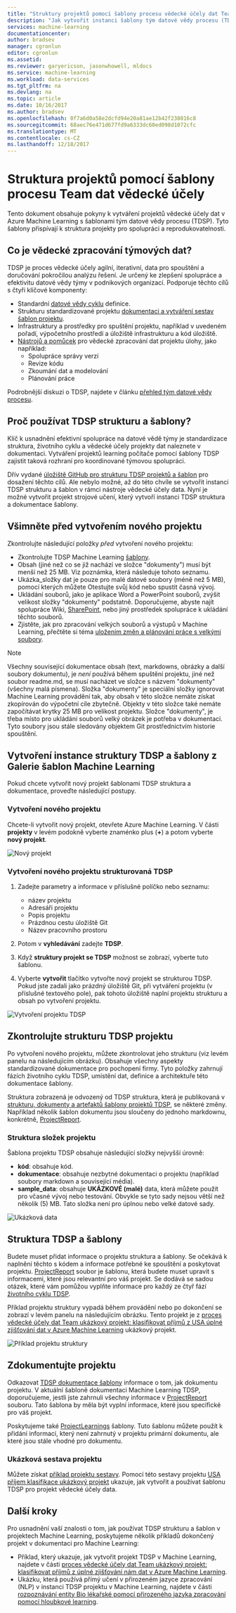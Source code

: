 ```yaml
---
title: "Struktury projektů pomocí šablony procesu vědecké účely dat Team | Microsoft Docs"
description: "Jak vytvořit instanci šablony tým datové vědy procesu (TDSP) v Azure Machine Learning, která struktura projekty pro spolupráci"
services: machine-learning
documentationcenter: 
author: bradsev
manager: cgronlun
editor: cgronlun
ms.assetid: 
ms.reviewer: garyericson, jasonwhowell, mldocs
ms.service: machine-learning
ms.workload: data-services
ms.tgt_pltfrm: na
ms.devlang: na
ms.topic: article
ms.date: 10/16/2017
ms.author: bradsev
ms.openlocfilehash: 0f7a6d0a58e2dcfd94e20a81ae12b42f238016c8
ms.sourcegitcommit: 68aec76e471d677fd9a6333dc60ed098d1072cfc
ms.translationtype: MT
ms.contentlocale: cs-CZ
ms.lasthandoff: 12/18/2017
---
```

# <a name="structure-projects-with-the-team-data-science-process-template"></a>Struktura projektů pomocí šablony procesu Team dat vědecké účely

Tento dokument obsahuje pokyny k vytváření projektů vědecké účely dat v Azure Machine Learning s šablonami tým datové vědy procesu (TDSP). Tyto šablony přispívají k struktura projekty pro spolupráci a reprodukovatelnosti. 


## <a name="what-is-the-team-data-science-process"></a>Co je vědecké zpracování týmových dat?
TDSP je proces vědecké účely agilní, iterativní, data pro spouštění a doručování pokročilou analýzu řešení. Je určený ke zlepšení spolupráce a efektivitu datové vědy týmy v podnikových organizací. Podporuje těchto cílů s čtyři klíčové komponenty:

   * Standardní [datové vědy cyklu](../team-data-science-process/lifecycle.md) definice.
   * Strukturu standardizované projektu [dokumentaci a vytváření sestav šablon projektu](https://github.com/Azure/Azure-TDSP-ProjectTemplate).
   * Infrastruktury a prostředky pro spuštění projektu, například v uvedeném pořadí, výpočetního prostředí a úložiště infrastrukturu a kód úložiště.
   * [Nástrojů a pomůcek](https://github.com/Azure/Azure-TDSP-Utilities) pro vědecké zpracování dat projektu úlohy, jako například:
      - Spolupráce správy verzí
      - Revize kódu
      - Zkoumání dat a modelování
      - Plánování práce

Podrobnější diskuzi o TDSP, najdete v článku [přehled tým datové vědy procesu](../team-data-science-process/overview.md).

## <a name="why-should-you-use-the-tdsp-structure-and-templates"></a>Proč používat TDSP strukturu a šablony?
Klíč k usnadnění efektivní spolupráce na datové vědě týmy je standardizace struktura, životního cyklu a vědecké účely projekty dat naleznete v dokumentaci. Vytváření projektů learning počítače pomocí šablony TDSP zajistit taková rozhraní pro koordinované týmovou spolupráci.

Dřív vydané [úložiště GitHub pro strukturu TDSP projektů a šablon](https://github.com/Azure/Azure-TDSP-ProjectTemplate) pro dosažení těchto cílů. Ale nebylo možné, až do této chvíle se vytvořit instanci TDSP strukturu a šablon v rámci nástroje vědecké účely data. Nyní je možné vytvořit projekt strojové učení, který vytvoří instanci TDSP struktura a dokumentace šablony. 

## <a name="things-to-note-before-creating-a-new-project"></a>Všimněte před vytvořením nového projektu
Zkontrolujte následující položky *před* vytvoření nového projektu:
* Zkontrolujte TDSP Machine Learning [šablony](https://aka.ms/tdspamlgithubrepo).
* Obsah (jiné než co se již nachází ve složce "dokumenty") musí být menší než 25 MB. Viz poznámka, která následuje tohoto seznamu.
* Ukázka\_složky dat je pouze pro malé datové soubory (méně než 5 MB), pomocí kterých můžete Otestujte svůj kód nebo spustit časná vývoj.
* Ukládání souborů, jako je aplikace Word a PowerPoint souborů, zvýšit velikost složky "dokumenty" podstatně. Doporučujeme, abyste najít spolupráce Wiki, [SharePoint](https://products.office.com/en-us/sharepoint/collaboration), nebo jiný prostředek spolupráce k ukládání těchto souborů.
* Zjistěte, jak pro zpracování velkých souborů a výstupů v Machine Learning, přečtěte si téma [uložením změn a plánování práce s velkými soubory](http://aka.ms/aml-largefiles).

> [!NOTE]
> Všechny související dokumentace obsah (text, markdowns, obrázky a další soubory dokumentu), je *není* používá během spuštění projektu, jiné než soubor readme.md, se musí nacházet ve složce s názvem "dokumenty" (všechny malá písmena). Složka "dokumenty" je speciální složky ignorovat Machine Learning provádění tak, aby obsah v této složce nemáte získat zkopírován do výpočetní cíle zbytečně. Objekty v této složce také nemáte započítávat krytky 25 MB pro velikost projektu. Složce "dokumenty", je třeba místo pro ukládání souborů velký obrázek je potřeba v dokumentaci. Tyto soubory jsou stále sledovány objektem Git prostřednictvím historie spouštění. 

## <a name="instantiate-the-tdsp-structure-and-templates-from-the-machine-learning-template-gallery"></a>Vytvoření instance struktury TDSP a šablony z Galerie šablon Machine Learning
Pokud chcete vytvořit nový projekt šablonami TDSP struktura a dokumentace, proveďte následující postupy.

### <a name="create-a-new-project"></a>Vytvoření nového projektu
Chcete-li vytvořit nový projekt, otevřete Azure Machine Learning. V části **projekty** v levém podokně vyberte znaménko plus (**+**) a potom vyberte **nový projekt**.

![Nový projekt](./media/how-to-use-tdsp-in-azure-ml/instantiation-1.png)


### <a name="create-a-new-tdsp-structured-project"></a>Vytvoření nového projektu strukturovaná TDSP
   1. Zadejte parametry a informace v příslušné políčko nebo seznamu:

      - název projektu
      - Adresáři projektu
      - Popis projektu
      - Prázdnou cestu úložiště Git
      - Název pracovního prostoru

   2. Potom v **vyhledávání** zadejte **TDSP**. 
   3. Když **struktury projekt se TDSP** možnost se zobrazí, vyberte tuto šablonu. 
   4. Vyberte **vytvořit** tlačítko vytvořte nový projekt se strukturou TDSP. Pokud jste zadali jako prázdný úložiště Git, při vytváření projektu (v příslušné textového pole), pak tohoto úložiště naplní projektu strukturu a obsah po vytvoření projektu.

![Vytvoření projektu TDSP](./media/how-to-use-tdsp-in-azure-ml/instantiation-2.png)


## <a name="examine-the-tdsp-project-structure"></a>Zkontrolujte strukturu TDSP projektu
Po vytvoření nového projektu, můžete zkontrolovat jeho strukturu (viz levém panelu na následujícím obrázku). Obsahuje všechny aspekty standardizované dokumentace pro pochopení firmy. Tyto položky zahrnují fázích životního cyklu TDSP, umístění dat, definice a architektuře této dokumentace šablony. 

Struktura zobrazená je odvozený od TDSP struktura, která je publikovaná v [strukturu, dokumenty a artefaktů šablony projektů TDSP](https://github.com/Azure/Azure-TDSP-ProjectTemplate), se některé změny. Například několik šablon dokumentu jsou sloučeny do jednoho markdownu, konkrétně, [ProjectReport](https://aka.ms/tdspamlgithubrepoprojectreport). 

### <a name="project-folder-structure"></a>Struktura složek projektu
Šablona projektu TDSP obsahuje následující složky nejvyšší úrovně:
   - **kód**: obsahuje kód.
   - **dokumentace**: obsahuje nezbytné dokumentaci o projektu (například soubory markdown a související média).
   - **sample_data**: obsahuje **UKÁZKOVÉ (malé)** data, která můžete použít pro včasné vývoj nebo testování. Obvykle se tyto sady nejsou větší než několik (5) MB. Tato složka není pro úplnou nebo velké datové sady.

![Ukázková data](./media/how-to-use-tdsp-in-azure-ml/instantiation-3.png)


## <a name="use-the-tdsp-structure-and-templates"></a>Struktura TDSP a šablony
Budete muset přidat informace o projektu struktura a šablony. Se očekává k naplnění těchto s kódem a informace potřebné ke spouštění a poskytovat projektu. [ProjectReport](https://aka.ms/tdspamlgithubrepoprojectreport) soubor je šablonu, která budete muset upravit s informacemi, které jsou relevantní pro váš projekt. Se dodává se sadou otázek, které vám pomůžou vyplňte informace pro každý ze čtyř fází [životního cyklu TDSP](../team-data-science-process/lifecycle.md).

Příklad projektu struktury vypadá během provádění nebo po dokončení se zobrazí v levém panelu na následujícím obrázku. Tento projekt je z [proces vědecké účely dat Team ukázkový projekt: klasifikovat příjmů z USA úplné zjišťování dat v Azure Machine Learning](https://github.com/Azure/MachineLearningSamples-TDSPUCIAdultIncome) ukázkový projekt.

![Příklad projektu struktury](./media/how-to-use-tdsp-in-azure-ml/instantiation-4.png)

## <a name="document-your-project"></a>Zdokumentujte projektu
Odkazovat [TDSP dokumentace šablony](https://github.com/Azure/Azure-TDSP-ProjectTemplate) informace o tom, jak dokumentu projektu. V aktuální šabloně dokumentaci Machine Learning TDSP, doporučujeme, jestli jste zahrnuli všechny informace v [ProjectReport](https://aka.ms/tdspamlgithubrepoprojectreport) souboru. Tato šablona by měla být vyplní informace, které jsou specifické pro váš projekt. 

Poskytujeme také [ProjectLearnings](https://aka.ms/tdspamlgithubrepoprojectlearnings) šablony. Tuto šablonu můžete použít k přidání informací, který není zahrnutý v projektu primární dokumentu, ale které jsou stále vhodné pro dokumentu. 

### <a name="example-project-report"></a>Ukázková sestava projektu
Můžete získat [příklad projektu sestavy](https://github.com/Azure/MachineLearningSamples-TDSPUCIAdultIncome/blob/master/docs/deliverable_docs/ProjectReport.md). Pomocí této sestavy projektu [USA příjem klasifikace ukázkový projekt](https://github.com/Azure/MachineLearningSamples-TDSPUCIAdultIncome) ukazuje, jak vytvořit a používat šablonu TDSP pro projekt vědecké účely data.

## <a name="next-steps"></a>Další kroky
Pro usnadnění vaší znalosti o tom, jak používat TDSP strukturu a šablon v projektech Machine Learning, poskytujeme několik příkladů dokončený projekt v dokumentaci pro Machine Learning:

- Příklad, který ukazuje, jak vytvořit projekt TDSP v Machine Learning, najdete v části [proces vědecké účely dat Team ukázkový projekt: klasifikovat příjmů z úplné zjišťování nám dat v Azure Machine Learning](https://github.com/Azure/MachineLearningSamples-TDSPUCIAdultIncome).
- Ukázku, která používá přímý učení v přirozeném jazyce zpracování (NLP) v instanci TDSP projektu v Machine Learning, najdete v části [rozpoznávání entity Bio lékařské pomocí přirozeného jazyka zpracování pomocí hloubkové learning](https://github.com/Azure/MachineLearningSamples-BiomedicalEntityExtraction).

